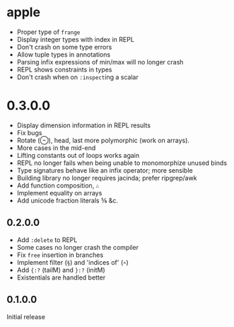 # apple

  * Proper type of `frange`
  * Display integer types with index in REPL
  * Don't crash on some type errors
  * Allow tuple types in annotations
  * Parsing infix expressions of min/max will no longer crash
  * REPL shows constraints in types
  * Don't crash when on `:inspect`ing a scalar

# 0.3.0.0

  * Display dimension information in REPL results
  * Fix bugs
  * Rotate (⊖), head, last more polymorphic (work on arrays).
  * More cases in the mid-end
  * Lifting constants out of loops works again
  * REPL no longer fails when being unable to monomorphize unused binds
  * Type signatures behave like an infix operator; more sensible
  * Building library no longer requires jacinda; prefer ripgrep/awk
  * Add function composition, `∴`
  * Implement equality on arrays
  * Add unicode fraction literals ⅚ &c.

## 0.2.0.0

  * Add `:delete` to REPL
  * Some cases no longer crash the compiler
  * Fix `free` insertion in branches
  * Implement filter (`§`) and 'indices of' (`⩪`)
  * Add `{:?` (tailM) and `}:?` (initM)
  * Existentials are handled better

## 0.1.0.0

Initial release
